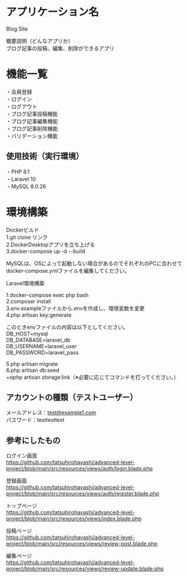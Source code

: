 # アプリケーション名

Blog Site<br>

概要説明（どんなアプリか）<br>
ブログ記事の投稿、編集、削除ができるアプリ<br>

# 機能一覧

・会員登録<br>
・ログイン<br>
・ログアウト<br>
・ブログ記事投稿機能<br>
・ブログ記事編集機能<br>
・ブログ記事削除機能<br>
・バリデーション機能<br>

## 使用技術（実行環境）

・PHP 8.1<br>
・Laravel 10<br>
・MySQL 8.0.26<br>

# 環境構築

Dockerビルド<br>
1.git clone リンク<br>
2.DockerDesktopアプリを立ち上げる<br>
3.docker-compose up -d --build<br>

MySQLは、OSによって起動しない場合があるのでそれぞれのPCに合わせてdocker-compose.ymlファイルを編集してください。

Laravel環境構築

1.docker-compose exec php bash<br>
2.composer install<br>
3.env.exampleファイルから.envを作成し、環境変数を変更<br>
4.php artisan key:generate<br>

このときenvファイルの内容は以下としてください。<br>
DB_HOST=mysql<br>
DB_DATABASE=laravel_db<br>
DB_USERNAME=laravel_user<br>
DB_PASSWORD=laravel_pass<br>

5.php artisan migrate<br>
6.php artisan db:seed<br>
+αphp artisan storage:link（※必要に応じてコマンドを打ってください。）<br>

## アカウントの種類（テストユーザー）

メールアドレス：test@example1.com<br>
パスワード：testtesttest<br>

## 参考にしたもの

ログイン画面<br>
https://github.com/tatsuhirohayashi/advanced-level-project/blob/main/src/resources/views/auth/login.blade.php<br>

登録画面<br>
https://github.com/tatsuhirohayashi/advanced-level-project/blob/main/src/resources/views/auth/register.blade.php<br>

トップページ<br>
https://github.com/tatsuhirohayashi/advanced-level-project/blob/main/src/resources/views/index.blade.php<br>

投稿ページ<br>
https://github.com/tatsuhirohayashi/advanced-level-project/blob/main/src/resources/views/review-post.blade.php<br>

編集ページ<br>
https://github.com/tatsuhirohayashi/advanced-level-project/blob/main/src/resources/views/review-update.blade.php<br>